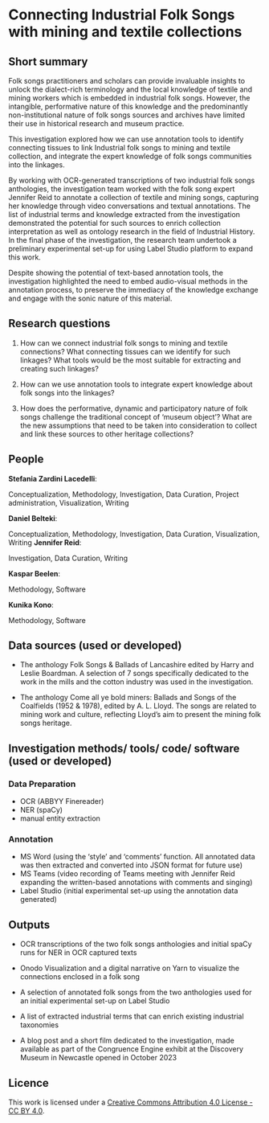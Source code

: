 # Connecting Industrial Folk Songs with mining and textile collections


## Short summary


Folk songs practitioners and scholars can provide invaluable insights to unlock the dialect-rich terminology and the local knowledge of textile and mining workers which is embedded in industrial folk songs. However, the intangible, performative nature of this knowledge and the predominantly non-institutional nature of folk songs sources and archives have limited their use in historical research and museum practice. 

This investigation explored how we can use annotation tools to identify connecting tissues to link Industrial folk songs to mining and textile collection, and integrate the expert knowledge of folk songs communities into the linkages. 

By working with OCR-generated transcriptions of two industrial folk songs anthologies, the investigation team worked with the folk song expert Jennifer Reid to annotate a collection of textile and mining songs, capturing her knowledge through video conversations and textual annotations. The list of industrial terms and knowledge extracted from the investigation demonstrated the potential for such sources to enrich collection interpretation as well as ontology research in the field of Industrial History. In the final phase of the investigation, the research team undertook a preliminary experimental set-up for using Label Studio platform to expand this work.

Despite showing the potential of text-based annotation tools, the investigation highlighted the need to embed audio-visual methods in the annotation process, to preserve the immediacy of the knowledge exchange and engage with the sonic nature of this material. 



## Research questions

1) How can we connect industrial folk songs to mining and textile connections? What connecting tissues can we identify for such linkages? What tools would be the most suitable for extracting and creating such linkages?
  
2) How can we use annotation tools to integrate expert knowledge about folk songs into the linkages?

   
3) How does the performative, dynamic and participatory nature of folk songs challenge the traditional concept of ‘museum object’? What are the new assumptions that need to be taken into consideration to collect and link these sources to other heritage collections? 
 

## People 

**Stefania Zardini Lacedelli**:

Conceptualization, Methodology, Investigation, Data Curation, Project administration, Visualization, Writing


**Daniel Belteki**:

Conceptualization, Methodology, Investigation, Data Curation, Visualization, Writing
**Jennifer Reid**:

Investigation, Data Curation, Writing

**Kaspar Beelen**:

Methodology, Software


**Kunika Kono**:

Methodology, Software



## Data sources (used or developed)

-	The anthology Folk Songs & Ballads of Lancashire edited by Harry and Leslie Boardman. A selection of 7 songs specifically dedicated to the work in the mills and the cotton industry was used in the investigation.
  

-	The anthology Come all ye bold miners: Ballads and Songs of the Coalfields (1952 & 1978), edited by A. L. Lloyd. The songs are related to mining work and culture, reflecting Lloyd’s aim to present the mining folk songs heritage. 




## Investigation methods/ tools/ code/ software (used or developed)

### Data Preparation
- OCR (ABBYY Finereader)
- NER (spaCy)
- manual entity extraction

### Annotation 
- MS Word (using the ‘style’ and ‘comments’ function. All annotated data was then extracted and converted into JSON format for future use) 
- MS Teams (video recording of Teams meeting with Jennifer Reid expanding the written-based annotations with comments and singing)
- Label Studio (initial experimental set-up using the annotation data generated)



## Outputs 

-	OCR transcriptions of the two folk songs anthologies and initial spaCy runs for NER in OCR captured texts
  
-	Onodo Visualization and a digital narrative on Yarn to visualize the connections enclosed in a folk song
  
-	A selection of annotated folk songs from the two anthologies used for an initial experimental set-up on Label Studio


-	A list of extracted industrial terms that can enrich existing industrial taxonomies


-	A blog post and a short film dedicated to the investigation, made available as part of the Congruence Engine exhibit at the Discovery Museum in Newcastle opened in October 2023




## Licence 
This work is licensed under a [Creative Commons Attribution 4.0 License - CC BY 4.0](https://creativecommons.org/licenses/by/4.0/).
